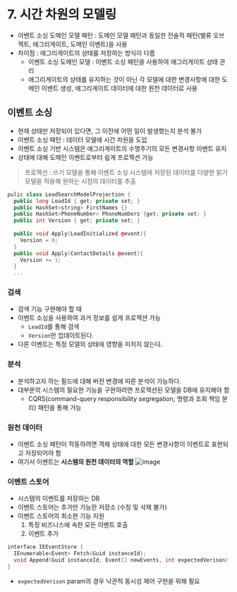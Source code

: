 # 7. 시간 차원의 모델링

- 이벤트 소싱 도메인 모델 패턴 : 도메인 모델 패턴과 동일한 전술적 패턴(밸류 오브젝트, 애그리게이트, 도메인 이벤트)을 사용 
- 차이점 : 애그리게이트의 상태를 저장하는 방식이 다름 
  - 이벤트 소싱 도메인 모델 : 이벤트 소싱 패턴을 사용하여 애그리게이트 상태 관리
  - 애그리게이트의 상태를 유지하는 것이 아닌 각 모델에 대한 변경사항에 대한 도메인 이벤트 생성, 애그리게이트 데이터에 대한 원천 데이터로 사용 
 
 ## 이벤트 소싱
- 현재 상태만 저장되어 있다면, 그 이전에 어떤 일이 발생했는지 분석 불가 
- 이벤트 소싱 패턴 : 데이터 모델에 시간 차원을 도입 
- 이벤트 소싱 기반 시스템은 애그리게이트의 수명주기의 모든 변경사항 이벤트 유지 
- 상태에 대해 도메인 이벤트로부터 쉽게 프로젝션 가능

> 프로젝션 : 쓰기 모델을 통해 이벤트 소싱 시스템에 저장된 데이터를 다양한 읽기 모델을 적용해 원하는 시점의 데이터를 추출 

```C++
pulic class LeadSearchModelProjection {
  public long LeadId { get; private set; }
  public HashSet<string> FirstNames {}
  public HashSet<PhoneNumber> PhoneNumbers {get; private set; }
  public int Version { get; private set; }
  
  public void Apply(LeadInitialized @event){
    Version = 0;
  }
  public void Apply(ContactDetails @event){
    Version += 1;
  }
  ...
```

### 검색
- 검색 기능 구현해야 할 때
- 이벤트 소싱을 사용하여 과거 정보를 쉽게 프로젝션 가능 
  - `LeadId`를 통해 검색
  - `Version`만 업데이트된다. 
- 다른 이벤트는 특정 모델의 상태에 영향을 미치지 않는다. 

### 분석

- 분석하고자 하는 필드에 대해 버전 변경에 따른 분석이 가능하다. 
- 대부분의 시스템의 필요한 기능을 구현하려면 프로젝션된 모델을 DB에 유지해야 함 
  - CQRS(command-query responsibility segregation; 명령과 조회 책임 분리) 패턴을 통해 가능

### 원천 데이터 
- 이벤트 소싱 패턴이 작동하려면 객체 상태에 대한 모든 변경사항이 이벤트로 표현되고 저장되어야 함 
- 여기서 이벤트는 **시스템의 원천 데이터의 역할**
![image](https://user-images.githubusercontent.com/27190617/226333797-0de4b1f4-3fab-4893-b579-61eaa53a24b5.png)

### 이벤트 스토어 
- 시스템의 이벤트를 저장하는 DB 
- 이벤트 스토어는 추가만 가능한 저장소 (수정 및 삭제 불가)
- 이벤트 스토어의 최소한 기능 지원 
  1. 특정 비즈니스에 속한 모든 이벤트 호출
  2. 이벤트 추가 
  
```C++
interface IEEventStore {
  IEnumerable<Event> Fetch(Guid instanceId);
  void Append(Guid instanceId, Event[] newEvents, int expectedVerison);
}
```

- `expectedVerison` param의 경우 낙관적 동시성 제어 구현을 위해 필요 



